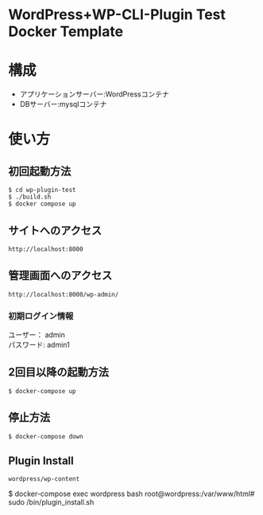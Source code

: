# WordPress+WP-CLI-Plugin Test Docker Template
# 構成
* アプリケーションサーバー:WordPressコンテナ
* DBサーバー:mysqlコンテナ
# 使い方
## 初回起動方法
```
$ cd wp-plugin-test
$ ./build.sh
$ docker compose up
```
## サイトへのアクセス
```
http://localhost:8000
```
## 管理画面へのアクセス
```
http://localhost:8000/wp-admin/
```
### 初期ログイン情報
ユーザー： admin  
パスワード: admin1  
## 2回目以降の起動方法
```
$ docker-compose up
```
## 停止方法
```
$ docker-compose down
```
## Plugin Install
```
wordpress/wp-content
```
$ docker-compose exec wordpress bash
root@wordpress:/var/www/html# sudo /bin/plugin_install.sh
